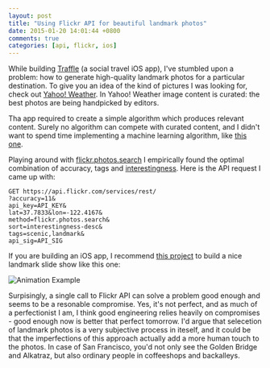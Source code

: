 ```yaml
---
layout: post
title: "Using Flickr API for beautiful landmark photos"
date: 2015-01-20 14:01:44 +0800
comments: true
categories: [api, flickr, ios]
---
```


While building [Traffle](http://angel.co/traffle) (a social travel iOS app), I've stumbled upon a problem: how to generate high-quality landmark photos for a particular destination. To give you an idea of the kind of pictures I was looking for, check out [Yahoo! Weather](https://mobile.yahoo.com/weather). In Yahoo! Weather image content is curated: the best photos are being handpicked by editors.

Tha app required to create a simple algorithm which produces relevant content. Surely no algorithm can compete with curated content, and I didn't want to spend time implementing a machine learning algorithm, like [this one](http://www.academia.edu/4610174/Exploiting_Flickr_Tags_and_Groups_for_Finding_Landmark_Photos).

Playing around with [flickr.photos.search](https://www.flickr.com/services/api/flickr.photos.search.html) I empirically found the optimal combination of accuracy, tags and [interestingness](http://www.steves-digicams.com/knowledge-center/how-tos/online-sharing-social-networking/what-is-flickr-interestingness.html). Here is the API request I came up with:

```http
GET https://api.flickr.com/services/rest/
?accuracy=11&
api_key=API_KEY&
lat=37.7833&lon=-122.4167&
method=flickr.photos.search&
sort=interestingness-desc&
tags=scenic,landmark&
api_sig=API_SIG
```

If you are building an iOS app, I recommend [this project](https://github.com/justinmfischer/core-background) to build a nice landmark slide show like this one:

![Animation Example](http://cl.ly/image/0W3V3b281g0M/13343.mov.gif)


Surpisingly, a single call to Flickr API can solve a problem good enough and seems to be a resonable compromise. Yes, it's not perfect, and as much of a perfectionist I am, I think good engineering relies heavily on compromises - good enough now is better that perfect tomorrow. I'd argue that selecetion of landmark photos is a very subjective process in iteself, and it could be that the imperfections of this approach actually add a more human touch to the photos. In case of San Francisco, you'd not only see the Golden Bridge and Alkatraz, but also ordinary people in coffeeshops and backalleys.
